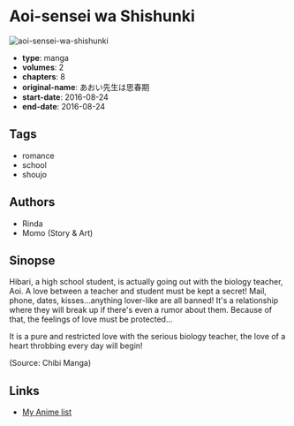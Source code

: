 # Aoi-sensei wa Shishunki

![aoi-sensei-wa-shishunki](https://cdn.myanimelist.net/images/manga/1/196951.jpg)

-   **type**: manga
-   **volumes**: 2
-   **chapters**: 8
-   **original-name**: あおい先生は思春期
-   **start-date**: 2016-08-24
-   **end-date**: 2016-08-24

## Tags

-   romance
-   school
-   shoujo

## Authors

-   Rinda
-   Momo (Story & Art)

## Sinopse

Hibari, a high school student, is actually going out with the biology teacher, Aoi. A love between a teacher and student must be kept a secret! Mail, phone, dates, kisses…anything lover-like are all banned! It's a relationship where they will break up if there's even a rumor about them. Because of that, the feelings of love must be protected...

It is a pure and restricted love with the serious biology teacher, the love of a heart throbbing every day will begin!

(Source: Chibi Manga)

## Links

-   [My Anime list](https://myanimelist.net/manga/107531/Aoi-sensei_wa_Shishunki)
